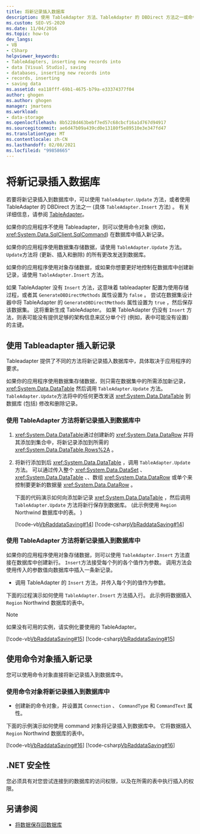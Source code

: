 ```yaml
---
title: 将新记录插入数据库
description: 使用 TableAdapter 方法、TableAdapter 的 DBDirect 方法之一或命令对象将新记录插入到数据库中。
ms.custom: SEO-VS-2020
ms.date: 11/04/2016
ms.topic: how-to
dev_langs:
- VB
- CSharp
helpviewer_keywords:
- TableAdapters, inserting new records into
- data [Visual Studio], saving
- databases, inserting new records into
- records, inserting
- saving data
ms.assetid: ea118fff-69b1-4675-b79a-e33374377f04
author: ghogen
ms.author: ghogen
manager: jmartens
ms.workload:
- data-storage
ms.openlocfilehash: 8b5228d463bebf7ed57c68cbcf16a1d767d94917
ms.sourcegitcommit: ae6d47b09a439cd0e13180f5e89510e3e347fd47
ms.translationtype: MT
ms.contentlocale: zh-CN
ms.lasthandoff: 02/08/2021
ms.locfileid: "99858665"
---
```

# <a name="insert-new-records-into-a-database"></a>将新记录插入数据库

若要将新记录插入到数据库中，可以使用 `TableAdapter.Update` 方法，或者使用 TableAdapter 的 DBDirect 方法之一 (具体 `TableAdapter.Insert` 方法) 。 有关详细信息，请参阅 [TableAdapter](../data-tools/create-and-configure-tableadapters.md)。

如果你的应用程序不使用 Tableadapter，则可以使用命令对象 (例如，  <xref:System.Data.SqlClient.SqlCommand>) 在数据库中插入新记录。

如果你的应用程序使用数据集存储数据，请使用 `TableAdapter.Update` 方法。 `Update`方法将 (更新、插入和删除) 的所有更改发送到数据库。

如果你的应用程序使用对象存储数据，或如果你想要更好地控制在数据库中创建新记录，请使用 `TableAdapter.Insert` 方法。

如果 TableAdapter 没有 `Insert` 方法，这意味着 tableadapter 配置为使用存储过程，或者其 `GenerateDBDirectMethods` 属性设置为 `false` 。 尝试在数据集设计器中将 TableAdapter 的 `GenerateDBDirectMethods` 属性设置为 `true` ，然后保存该数据集。  这将重新生成 TableAdapter。 如果 TableAdapter 仍没有 `Insert` 方法，则表可能没有提供足够的架构信息来区分单个行 (例如，表中可能没有设置) 的主键。

## <a name="insert-new-records-by-using-tableadapters"></a>使用 Tableadapter 插入新记录

Tableadapter 提供了不同的方法将新记录插入数据库中，具体取决于应用程序的要求。

如果你的应用程序使用数据集存储数据，则只需在数据集中的所需添加新记录， <xref:System.Data.DataTable> 然后调用 `TableAdapter.Update` 方法。 `TableAdapter.Update`方法将中的任何更改发送 <xref:System.Data.DataTable> 到数据库 (包括) 修改和删除记录。

### <a name="to-insert-new-records-into-a-database-by-using-the-tableadapterupdate-method"></a>使用 TableAdapter 方法将新记录插入到数据库中

1. <xref:System.Data.DataTable>通过创建新的 <xref:System.Data.DataRow> 并将其添加到集合中，将新记录添加到所需的 <xref:System.Data.DataTable.Rows%2A> 。

2. 将新行添加到后 <xref:System.Data.DataTable> ，调用 `TableAdapter.Update` 方法。 可以通过传入整个 <xref:System.Data.DataSet> 、 <xref:System.Data.DataTable> 、、数组 <xref:System.Data.DataRow> 或单个来控制要更新的数据量 <xref:System.Data.DataRow> 。

   下面的代码演示如何向添加新记录 <xref:System.Data.DataTable> ，然后调用 `TableAdapter.Update` 方法将新行保存到数据库。  (此示例使用 `Region` Northwind 数据库中的表。 ) 

   [!code-vb[VbRaddataSaving#14](../data-tools/codesnippet/VisualBasic/insert-new-records-into-a-database_1.vb)]
   [!code-csharp[VbRaddataSaving#14](../data-tools/codesnippet/CSharp/insert-new-records-into-a-database_1.cs)]

### <a name="to-insert-new-records-into-a-database-by-using-the-tableadapterinsert-method"></a>使用 TableAdapter 方法将新记录插入到数据库中

如果你的应用程序使用对象存储数据，则可以使用 `TableAdapter.Insert` 方法直接在数据库中创建新行。 `Insert`方法接受每个列的各个值作为参数。 调用方法会使用传入的参数值向数据库中插入一条新记录。

- 调用 TableAdapter 的 `Insert` 方法，并传入每个列的值作为参数。

下面的过程演示如何使用 `TableAdapter.Insert` 方法插入行。 此示例将数据插入 `Region` Northwind 数据库的表中。

> [!NOTE]
> 如果没有可用的实例，请实例化要使用的 TableAdapter。

[!code-vb[VbRaddataSaving#15](../data-tools/codesnippet/VisualBasic/insert-new-records-into-a-database_2.vb)]
[!code-csharp[VbRaddataSaving#15](../data-tools/codesnippet/CSharp/insert-new-records-into-a-database_2.cs)]

## <a name="insert-new-records-by-using-command-objects"></a>使用命令对象插入新记录

您可以使用命令对象直接将新记录插入到数据库中。

### <a name="to-insert-new-records-into-a-database-by-using-command-objects"></a>使用命令对象将新记录插入到数据库中

- 创建新的命令对象，并设置其 `Connection` 、 `CommandType` 和 `CommandText` 属性。

下面的示例演示如何使用 command 对象将记录插入到数据库中。 它将数据插入 `Region` Northwind 数据库的表中。

[!code-vb[VbRaddataSaving#16](../data-tools/codesnippet/VisualBasic/insert-new-records-into-a-database_3.vb)]
[!code-csharp[VbRaddataSaving#16](../data-tools/codesnippet/CSharp/insert-new-records-into-a-database_3.cs)]

## <a name="net-security"></a>.NET 安全性

您必须具有对您尝试连接到的数据库的访问权限，以及在所需的表中执行插入的权限。

## <a name="see-also"></a>另请参阅

- [将数据保存回数据库](../data-tools/save-data-back-to-the-database.md)
